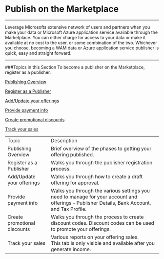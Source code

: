  
<properties 
   pageTitle="Publish on the Marketplace" 
   description="How to Publish on the Marketplace" 
   services="cloud-services" 
   documentationCenter="" 
   authors="kevinscharpenberg" 
   manager="manager-alias" 
   editor=""/>

<tags
   ms.service="marketplace"
   ms.devlang="na"
   ms.topic="article"
   ms.tgt_pltfrm="na"
   ms.workload="data-services" 
   ms.date="02/13/2015"
   ms.author="kevsch"/>

#  Publish on the Marketplace
 -----------
Leverage Microsofts extensive network of users and partners when you make your data or Microsoft Azure application service available through the Marketplace. You can either charge for access to your data or make it available at no cost to the user, or some combination of the two. Whichever you choose, becoming a WAM data or Azure application service publisher is quick, easy and straight forward.

 -----------

###Topics in this Section
To become a publisher on the Marketplace, register as a publisher.

[Publishing Overview](./marketplace-data-market-publishing-overview.md)

[Register as a Publisher](./marketplace-data-market-register-as-a-publisher.md)
 
[Add/Update your offerings](./marketplace-data-market-add-update-your-offerings.md)
 
[Provide payment info](./marketplace-data-market-provide-payment-info.md)
 
[Create promotional discounts](./marketplace-data-market-create-promotional-discounts.md)
 
[Track your sales](./marketplace-data-market-track-your-sales.md)
 
<table>

<td>Topic</td><td>Description</td>
</tr>
  <tr>
<td>Publishing Overview
</td><td>Brief overview of the phases to getting your offering published.
</td>
</tr><td>Register as a Publisher
</td><td>Walks you through the publisher registration process.
</td>
</tr><td>Add/Update your offerings
</td><td>Walks you through how to create a draft offering for approval.
</td>
</tr><td>Provide payment info
</td><td>Walks you through the various settings you need to manage for your account and offerings – Publisher Details, Bank Account, and Tax Profile.
</td>
</tr><td>Create promotional discounts
</td><td>Walks you through the process to create discount codes. Discount codes can be used to promote your offerings.
</td>
</tr><td>Track your sales
</td><td>Various reports on your offering sales. <br>
This tab is only visible and available after you generate income.
</td>
</tr>
</table>